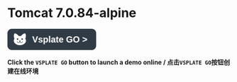 # Tomcat 7.0.84-alpine

<a href="https://www.vsplate.com/?docker-compose=https://github.com/vsplate/dcenvs/tomcat/7.0.84-alpine"><img alt="VSPLATE GO" src="https://raw.githubusercontent.com/vsplate/images/master/vsgo_btn.png" width="200px"></a>

**Click the `VSPLATE GO` button to launch a demo online / 点击`VSPLATE GO`按钮创建在线环境**